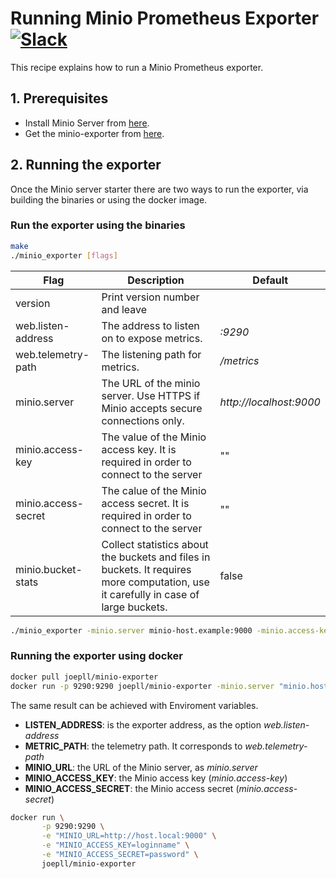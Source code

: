 # Running Minio Prometheus Exporter [![Slack](https://slack.minio.io/slack?type=svg)](https://slack.minio.io)

This recipe explains how to run a Minio Prometheus exporter.


## 1. Prerequisites

* Install Minio Server from [here](https://docs.minio.io/docs/minio-quickstart-guide).
* Get the minio-exporter from [here](https://github.com/joe-pll/minio-exporter).

## 2. Running the exporter

Once the Minio server starter there are two ways to run the exporter, via building the binaries or using the docker image.

### Run the exporter using the binaries
```bash
make
./minio_exporter [flags]
```

| Flag | Description | Default |
| ---- | ------------| ------- |
| version | Print version number and leave | |
| web.listen-address | The address to listen on to expose metrics. | *:9290* |
| web.telemetry-path | The listening path for metrics. | */metrics* |
| minio.server | The URL of the minio server. Use HTTPS if Minio accepts secure connections only. | *http://localhost:9000* |
| minio.access-key | The value of the Minio access key. It is required in order to connect to the server | "" |
| minio.access-secret | The calue of the Minio access secret. It is required in order to connect to the server | "" |
| minio.bucket-stats | Collect statistics about the buckets and files in buckets. It requires more computation, use it carefully in case of large buckets. | false |

```bash
./minio_exporter -minio.server minio-host.example:9000 -minio.access-key "login_name" -minio.access-secret "login_password"
```

### Running the exporter using docker

```bash
docker pull joepll/minio-exporter
docker run -p 9290:9290 joepll/minio-exporter -minio.server "minio.host:9000" -minio.access-key "login_name" -minio.access-secret "login_secret"
```

The same result can be achieved with Enviroment variables.
* **LISTEN_ADDRESS**: is the exporter address, as the option *web.listen-address*
* **METRIC_PATH**: the telemetry path. It corresponds to *web.telemetry-path*
* **MINIO_URL**: the URL of the Minio server, as *minio.server*
* **MINIO_ACCESS_KEY**: the Minio access key (*minio.access-key*)
* **MINIO_ACCESS_SECRET**: the Minio access secret (*minio.access-secret*)


```bash
docker run \
       -p 9290:9290 \
       -e "MINIO_URL=http://host.local:9000" \
       -e "MINIO_ACCESS_KEY=loginname" \
       -e "MINIO_ACCESS_SECRET=password" \
       joepll/minio-exporter
```
